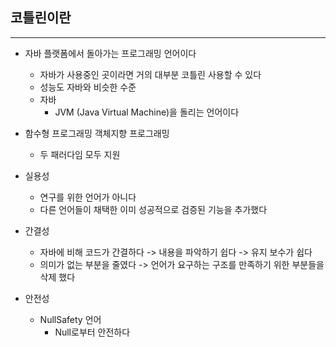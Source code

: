 ## 코틀린이란

*** 

- 자바 플랫폼에서 돌아가는 프로그래밍 언어이다
	- 자바가 사용중인 곳이라면 거의 대부분 코틀린 사용할 수 있다
	- 성능도 자바와 비슷한 수준
	- 자바
		- JVM (Java Virtual Machine)을 돌리는 언어이다
- 함수형 프로그래밍 객체지향 프로그래밍
	- 두 패러다임 모두 지원
- 실용성
	- 연구를 위한 언어가 아니다
	- 다른 언어들이 채택한 이미 성공적으로 검증된 기능을 추가했다
- 간결성
	- 자바에 비해 코드가 간결하다
		-> 내용을 파악하기 쉽다 -> 유지 보수가 쉽다
	- 의미가 없는 부분을 줄였다
		-> 언어가 요구하는 구조를 만족하기 위한 부분들을 삭제 했다

- 안전성
	- NullSafety 언어
		- Null로부터 안전하다
